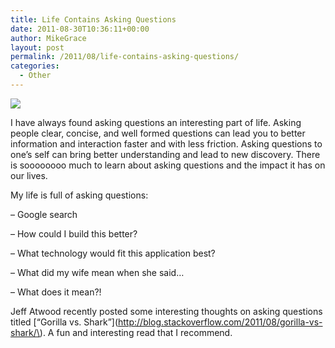 ```yaml
---
title: Life Contains Asking Questions
date: 2011-08-30T10:36:11+00:00
author: MikeGrace
layout: post
permalink: /2011/08/life-contains-asking-questions/
categories:
  - Other
---
```

![](http://mikegrace.s3.amazonaws.com/geek-blog/gorilla-vs-shark.png)

I have always found asking questions an interesting part of life. Asking people clear, concise, and well formed questions can lead you to better information and interaction faster and with less friction. Asking questions to one&#8217;s self can bring better understanding and lead to new discovery. There is soooooooo much to learn about asking questions and the impact it has on our lives. 

My life is full of asking questions:

&#8211; Google search
  
&#8211; How could I build this better?
  
&#8211; What technology would fit this application best?
  
&#8211; What did my wife mean when she said&#8230;
  
&#8211; What does it mean?!

Jeff Atwood recently posted some interesting thoughts on asking questions titled [&#8220;Gorilla vs. Shark&#8221;](http://blog.stackoverflow.com/2011/08/gorilla-vs-shark/\). A fun and interesting read that I recommend.